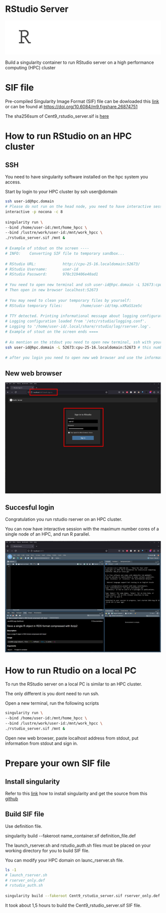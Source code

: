 # RStudio Server
[![](docs/rstudio_server.png)](https://posit.co/products/open-source/rstudio-server/)

Build a singularity container to run RStudio server on a high performance computing (HPC) cluster

# SIF file
Pre-compiled Singularity Image Format (SIF) file can be dowloaded this [link](https://drive.google.com/file/d/15tTzy15GPCWZFIxqbT3NvQrqk9ai2E-N/view?usp=sharing) or can be found at https://doi.org/10.6084/m9.figshare.26874751

The sha256sum of Cent9_rstudio_server.sif is [here](docs/sha25sum.txt)

# How to run RStudio on an HPC cluster
## SSH
You need to have singularity software installed on the hpc system you access.

Start by login to your HPC cluster by ssh user@domain

```bash
ssh user-id@hpc.domain
# Please do not run on the head node, you need to have interactive session or you will get a "friendly call" from your HPC administrator.
interactive -p nocona -c 8

singularity run \
--bind /home/user-id:/mnt/home_hpcc \
--bind /lustre/work/user-id:/mnt/work_hpcc \
./rstudio_server.sif /mnt &

# Example of stdout on the screen ----
# INFO:    Converting SIF file to temporary sandbox...

# RStudio URL:            http://cpu-25-16.localdomain:52673/
# RStudio Username:       user-id
# RStudio Password:       978c319406e40ad1

# You need to open new terminal and ssh user-id@hpc.domain -L 52673:cpu-25-16.localdomain:52673
# Then open in new browser localhost:52673

# You may need to clean your temporary files by yourself:
# RStudio temporary files:        /home/user-id/tmp.vXRaSSze5c

# TTY detected. Printing informational message about logging configuration.
# Logging configuration loaded from '/etc/rstudio/logging.conf'.
# Logging to '/home/user-id/.local/share/rstudio/log/rserver.log'.
# Example of stout on the screen ends ====

# As mention on the stdout you need to open new terminal, ssh with your user id and password
ssh user-id@hpc.domain -L 52673:cpu-25-16.localdomain:52673 # this number will randomly generated according to your node and session

# after you login you need to open new web browser and use the information from the stdout and sign in

```

## New web browser

![](docs/web_browser_edited.png)

## Succesful login
Congratulation you run rstudio rserver on an HPC cluster.

You can now have interactive session with the maximum number cores of a single node of an HPC, and run R parallel.

![](docs/rstudio.png)


# How to run Rtudio on a local PC
To run the RStudio server on a local PC is similar to an HPC cluster. 

The only different is you dont need to run ssh.

Open a new terminal, run the following scripts

```bash
singularity run \
--bind /home/user-id:/mnt/home_hpcc \
--bind /lustre/work/user-id:/mnt/work_hpcc \
./rstudio_server.sif /mnt &
```

Open new web browser, paste localhost address from stdout, put information from stdout and sign in. 

# Prepare your own SIF file
## Install singularity
Refer to this [link](https://singularity-tutorial.github.io/) how to install singularity and get the source from this [github](https://github.com/sylabs/singularity)

## Build SIF file
Use definition file.

singularity build --fakeroot name_container.sif definition_file.def

The launch_rserver.sh and rstudio_auth.sh files must be placed on your working directory for you to build SIF file.

You can modify your HPC domain on launc_rserver.sh file.

```bash
ls -1
# launch_rserver.sh
# rserver_only.def
# rstudio_auth.sh

singularity build --fakeroot Cent9_rstudio_server.sif rserver_only.def
```

It took about 1,5 hours to build the Cent9_rstudio_server.sif SIF file.
